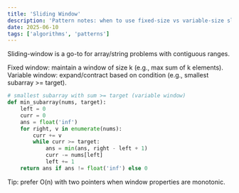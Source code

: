 ```yaml
---
title: 'Sliding Window'
description: 'Pattern notes: when to use fixed-size vs variable-size sliding windows.'
date: 2025-06-10
tags: ['algorithms', 'patterns']
---
```


Sliding-window is a go-to for array/string problems with contiguous ranges.

Fixed window: maintain a window of size k (e.g., max sum of k elements).
Variable window: expand/contract based on condition (e.g., smallest subarray >= target).

```python
# smallest subarray with sum >= target (variable window)
def min_subarray(nums, target):
	left = 0
	curr = 0
	ans = float('inf')
	for right, v in enumerate(nums):
		curr += v
		while curr >= target:
			ans = min(ans, right - left + 1)
			curr -= nums[left]
			left += 1
	return ans if ans != float('inf') else 0
```

Tip: prefer O(n) with two pointers when window properties are monotonic.
